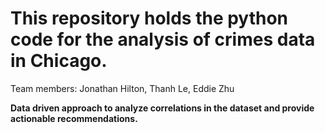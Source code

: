 # This repository holds the python code for the analysis of crimes data in Chicago.

Team members:  Jonathan Hilton, Thanh Le, Eddie Zhu

**Data driven approach to analyze correlations in the dataset and provide actionable recommendations.**
